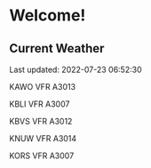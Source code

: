 # Welcome!

## Current Weather

Last updated: 2022-07-23 06:52:30

KAWO VFR A3013

KBLI VFR A3007

KBVS VFR A3012

KNUW VFR A3014

KORS VFR A3007


